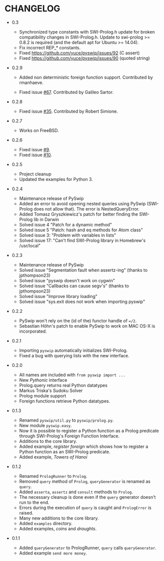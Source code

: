 # CHANGELOG
+ 0.3
  * Synchronized type constants with SWI-Prolog.h
    update for broken compatibility changes in SWI-Prolog.h.
    Update to swi-prolog >= 0.8.2 is required (and the default apt
    for Ubuntu >= 14.04).
  * Fix incorrect REP_* constants.  
  * Fixed https://github.com/yuce/pyswip/issues/92 (C assert)
  * Fixed https://github.com/yuce/pyswip/issues/90 (quoted string)

+ 0.2.9

  * Added non deterministic foreign function support. Contributed by rmanhaeve.

  * Fixed issue [#67](https://github.com/yuce/pyswip/pull/67). Contributed by Galileo Sartor.

+ 0.2.8

  * Fixed issue [#35](https://github.com/yuce/pyswip/issues/35). Contributed by Robert Simione.

+ 0.2.7

  * Works on FreeBSD.

+ 0.2.6

  * Fixed issue [#9](https://github.com/yuce/pyswip/issues/9).
  * Fixed issue [#10](https://github.com/yuce/pyswip/issues/10).


+ 0.2.5

  * Project cleanup
  * Updated the examples for Python 3.

+ 0.2.4

  * Maintenance release of PySwip
  * Added an error to avoid opening nested queries using PySwip (SWI-Prolog does
    not allow that). The error is NestedQueryError.
  * Added Tomasz Gryszkiewicz's patch for better finding the SWI-Prolog lib in 
    Darwin
  * Solved issue 4 "Patch for a dynamic method"
  * Solved issue 5 "Patch: hash and eq methods for Atom class"
  * Solved issue 3: "Problem with variables in lists"
  * Solved issue 17: "Can't find SWI-Prolog library in Homebrew's /usr/local"

+ 0.2.3

  * Maintenance release of PySwip
  * Solved issue "Segmentation fault when assertz-ing" (thanks to jpthompson23)
  * Solved issue "pyswip doesn't work on cygwin" 
  * Solved issue "Callbacks can cause segv's" (thanks to jpthompson23)
  * Solved issue "Improve library loading" 
  * Solved issue "sys.exit does not work when importing pyswip" 

+ 0.2.2

  * PySwip won't rely on the (id of the) functor handle of `=/2`.
  * Sebastian Höhn's patch to enable PySwip to work on MAC OS-X is incorporated.

+ 0.2.1

  * Importing `pyswip` automatically initializes SWI-Prolog.
  * Fixed a bug with querying lists with the new interface.

+ 0.2.0

  * All names are included with `from pyswip import ...`
  * New *Pythonic* interface
  * Prolog.query returns real Python datatypes
  * Markus Triska's Sudoku Solver
  * Prolog module support
  * Foreign functions retrieve Python datatypes.

+ 0.1.3

  * Renamed `pyswip/util.py` to `pyswip/prolog.py`.
  * New module `pyswip.easy`.
  * Now it is possible to register a Python function as a Prolog predicate
    through SWI-Prolog's Foreign Function Interface.
  * Additions to the core library.
  * Added example, *register foreign* which shows how to register a Python
    function as an SWI-Prolog predicate.
  * Added example, *Towers of Hanoi*

+ 0.1.2

  * Renamed `PrologRunner` to `Prolog`.
  * Removed `query` method of `Prolog`, `queryGenerator` is renamed as `query`.
  * Added `asserta`, `assertz` and `consult` methods to `Prolog`.
  * The necessary cleanup is done even if the `query` generator doesn't run to the end.
  * Errors during the execution of `query` is caught and `PrologError` is raised.
  * Many new additions to the core library.
  * Added `examples` directory.
  * Added examples, *coins* and *draughts*.
  
+ 0.1.1

  * Added `queryGenerator` to PrologRunner, `query` calls `queryGenerator`.
  * Added example `send more money`.
